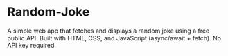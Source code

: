 # Random-Joke
A simple web app that fetches and displays a random joke using a free public API. Built with HTML, CSS, and JavaScript (async/await + fetch). No API key required.
